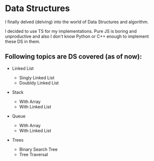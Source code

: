 # Data Structures

I finally delved (delving) into the world of Data Structures and algorithm.

I decided to use TS for my implementations. Pure JS is boring and unproductive and also I don't know Python or C++ enough to implement these DS in them.

## Following topics are DS covered (as of now):

- Linked List

  - Singly Linked List
  - Doubldy Linked List

- Stack

  - With Array
  - With Linked List

- Queue

  - With Array
  - With Linked List

- Trees
  - Binary Search Tree
  - Tree Traversal
